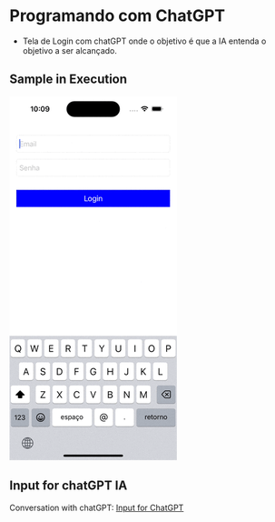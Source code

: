 # Programando com ChatGPT 

* Tela de Login com chatGPT onde o objetivo é que a IA entenda o objetivo a ser alcançado.

## Sample in Execution 
![Sample App](/sample/sample.gif)

## Input for chatGPT IA
 Conversation with chatGPT: [Input for ChatGPT](/sample/tela_login_chatgpt_input.txt)
